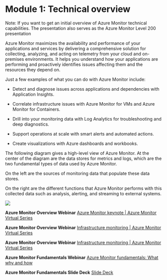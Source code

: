 # Module 1: Technical overview

Note: If you want to get an initial overview of Azure Monitor technical capabilities. The presentation also serves as the Azure Monitor Level 200 presentation

Azure Monitor maximizes the availability and performance of your applications and services by delivering a comprehensive solution for collecting, analyzing, and acting on telemetry from your cloud and on-premises environments. It helps you understand how your applications are performing and proactively identifies issues affecting them and the resources they depend on.

Just a few examples of what you can do with Azure Monitor include:

* Detect and diagnose issues across applications and dependencies with Application Insights.

* Correlate infrastructure issues with Azure Monitor for VMs and Azure Monitor for Containers.

* Drill into your monitoring data with Log Analytics for troubleshooting and deep diagnostics.

* Support operations at scale with smart alerts and automated actions.

* Create visualizations with Azure dashboards and workbooks.

The following diagram gives a high-level view of Azure Monitor. At the center of the diagram are the data stores for metrics and logs, which are the two fundamental types of data used by Azure Monitor. 

On the left are the sources of monitoring data that populate these data stores. 

On the right are the different functions that Azure Monitor performs with this collected data such as analysis, alerting, and streaming to external systems.

<img src="https://github.com/eshlomo1/Azure-Monitor-Ninja-Training.MD/blob/master/Media/AzureMonitorWS1.jpg">


**Azure Monitor Overview Webinar** [Azure Monitor keynote | Azure Monitor Virtual Series](https://www.youtube.com/watch?v=PGCKUFueGHQ)

**Azure Monitor Overview Webinar** [Infrastructure monitoring | Azure Monitor Virtual Series](https://www.youtube.com/watch?v=kF2rUzPIAP8)

**Azure Monitor Overview Webinar** [Infrastructure monitoring | Azure Monitor Virtual Series](https://www.youtube.com/watch?v=O7scXPrsM_0)

**Azure Monitor Fundamentals Webinar** [Azure Monitor fundamentals: What why and how](https://www.youtube.com/watch?v=XVoH2TJezIA)

**Azure Monitor Fundamentals Slide Deck** [Slide Deck](https://medius.studios.ms/video/asset/PPT/IG19-BRK2046)
